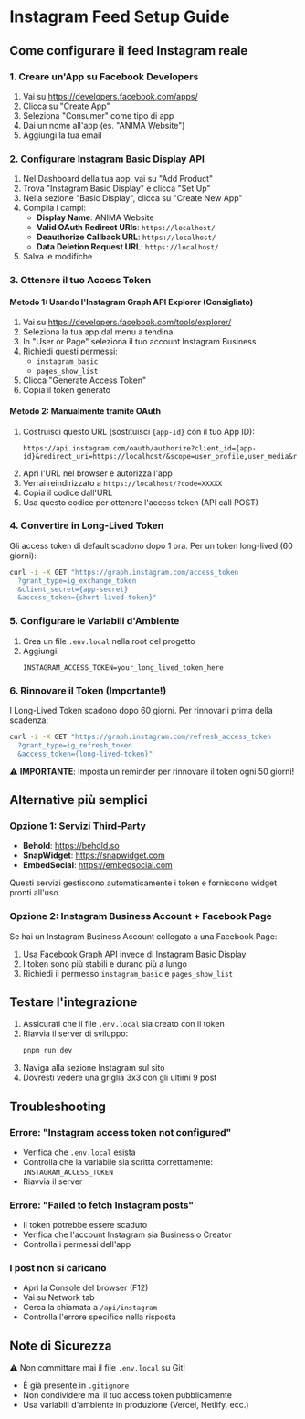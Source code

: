 # Instagram Feed Setup Guide

## Come configurare il feed Instagram reale

### 1. Creare un'App su Facebook Developers

1. Vai su https://developers.facebook.com/apps/
2. Clicca su "Create App"
3. Seleziona "Consumer" come tipo di app
4. Dai un nome all'app (es. "ANIMA Website")
5. Aggiungi la tua email

### 2. Configurare Instagram Basic Display API

1. Nel Dashboard della tua app, vai su "Add Product"
2. Trova "Instagram Basic Display" e clicca "Set Up"
3. Nella sezione "Basic Display", clicca su "Create New App"
4. Compila i campi:
   - **Display Name**: ANIMA Website
   - **Valid OAuth Redirect URIs**: `https://localhost/`
   - **Deauthorize Callback URL**: `https://localhost/`
   - **Data Deletion Request URL**: `https://localhost/`
5. Salva le modifiche

### 3. Ottenere il tuo Access Token

#### Metodo 1: Usando l'Instagram Graph API Explorer (Consigliato)

1. Vai su https://developers.facebook.com/tools/explorer/
2. Seleziona la tua app dal menu a tendina
3. In "User or Page" seleziona il tuo account Instagram Business
4. Richiedi questi permessi:
   - `instagram_basic`
   - `pages_show_list`
5. Clicca "Generate Access Token"
6. Copia il token generato

#### Metodo 2: Manualmente tramite OAuth

1. Costruisci questo URL (sostituisci `{app-id}` con il tuo App ID):
   ```
   https://api.instagram.com/oauth/authorize?client_id={app-id}&redirect_uri=https://localhost/&scope=user_profile,user_media&response_type=code
   ```
2. Apri l'URL nel browser e autorizza l'app
3. Verrai reindirizzato a `https://localhost/?code=XXXXX`
4. Copia il codice dall'URL
5. Usa questo codice per ottenere l'access token (API call POST)

### 4. Convertire in Long-Lived Token

Gli access token di default scadono dopo 1 ora. Per un token long-lived (60 giorni):

```bash
curl -i -X GET "https://graph.instagram.com/access_token
  ?grant_type=ig_exchange_token
  &client_secret={app-secret}
  &access_token={short-lived-token}"
```

### 5. Configurare le Variabili d'Ambiente

1. Crea un file `.env.local` nella root del progetto
2. Aggiungi:
   ```env
   INSTAGRAM_ACCESS_TOKEN=your_long_lived_token_here
   ```

### 6. Rinnovare il Token (Importante!)

I Long-Lived Token scadono dopo 60 giorni. Per rinnovarli prima della scadenza:

```bash
curl -i -X GET "https://graph.instagram.com/refresh_access_token
  ?grant_type=ig_refresh_token
  &access_token={long-lived-token}"
```

⚠️ **IMPORTANTE**: Imposta un reminder per rinnovare il token ogni 50 giorni!

## Alternative più semplici

### Opzione 1: Servizi Third-Party

- **Behold**: https://behold.so
- **SnapWidget**: https://snapwidget.com
- **EmbedSocial**: https://embedsocial.com

Questi servizi gestiscono automaticamente i token e forniscono widget pronti all'uso.

### Opzione 2: Instagram Business Account + Facebook Page

Se hai un Instagram Business Account collegato a una Facebook Page:

1. Usa Facebook Graph API invece di Instagram Basic Display
2. I token sono più stabili e durano più a lungo
3. Richiedi il permesso `instagram_basic` e `pages_show_list`

## Testare l'integrazione

1. Assicurati che il file `.env.local` sia creato con il token
2. Riavvia il server di sviluppo:
   ```bash
   pnpm run dev
   ```
3. Naviga alla sezione Instagram sul sito
4. Dovresti vedere una griglia 3x3 con gli ultimi 9 post

## Troubleshooting

### Errore: "Instagram access token not configured"
- Verifica che `.env.local` esista
- Controlla che la variabile sia scritta correttamente: `INSTAGRAM_ACCESS_TOKEN`
- Riavvia il server

### Errore: "Failed to fetch Instagram posts"
- Il token potrebbe essere scaduto
- Verifica che l'account Instagram sia Business o Creator
- Controlla i permessi dell'app

### I post non si caricano
- Apri la Console del browser (F12)
- Vai su Network tab
- Cerca la chiamata a `/api/instagram`
- Controlla l'errore specifico nella risposta

## Note di Sicurezza

⚠️ Non committare mai il file `.env.local` su Git!
- È già presente in `.gitignore`
- Non condividere mai il tuo access token pubblicamente
- Usa variabili d'ambiente in produzione (Vercel, Netlify, ecc.)

